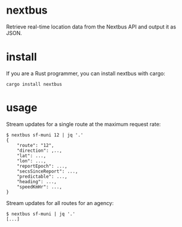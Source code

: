 nextbus
=======

Retrieve real-time location data from the Nextbus API and output it as JSON.

install
=======

If you are a Rust programmer, you can install nextbus with cargo:

```
cargo install nextbus
```

usage
=====

Stream updates for a single route at the maximum request rate:
```
$ nextbus sf-muni 12 | jq '.'
{
    "route": "12",
    "direction": ,..,
    "lat": ...,
    "lon": ...,
    "reportEpoch": ...,
    "secsSinceReport": ...,
    "predictable": ...,
    "heading": ...,
    "speedKmHr": ...,
}
```

Stream updates for all routes for an agency:
```
$ nextbus sf-muni | jq '.'
[...]
```
